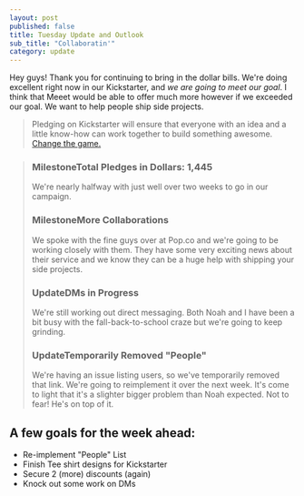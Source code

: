 ```yaml
---
layout: post
published: false
title: Tuesday Update and Outlook
sub_title: "Collaboratin'"
category: update
---
```


Hey guys! Thank you for continuing to bring in the dollar bills. We're doing excellent right now in our Kickstarter, and _we are going to meet our goal_. I think that Meeet would be able to offer much more however if we exceeded our goal. We want to help people ship side projects. 

> Pledging on Kickstarter will ensure that everyone with an idea and a little know-how can work together to build something awesome. [Change the game.](https://twitter.com/intent/tweet?text=Meeet%20by%20Meeet%20Co&via=kickstarter&url=http://kck.st/1kYExFk&original_referer=https://www.kickstarter.com/projects/meeet/meeet-co-finish-your-side-projects-find-your-next)

<blockquote>
<h3><span class="milestone">Milestone</span>Total Pledges in Dollars: 1,445</h3>
We're nearly halfway with just well over two weeks to go in our campaign.
<h3><span class="milestone">Milestone</span>More Collaborations</h3>
We spoke with the fine guys over at Pop.co and we're going to be working closely with them. They have some very exciting news about their service and we know they can be a huge help with shipping your side projects.
<h3><span class="update">Update</span>DMs in Progress</h3>
We're still working out direct messaging. Both Noah and I have been a bit busy with the fall-back-to-school craze but we're going to keep grinding.
<h3><span class="update">Update</span>Temporarily Removed "People"</h3>
We're having an issue listing users, so we've temporarily removed that link. We're going to reimplement it over the next week. It's come to light that it's a slighter bigger problem than Noah expected. Not to fear! He's on top of it.
</blockquote>

## A few goals for the week ahead:

- Re-implement "People" List
- Finish Tee shirt designs for Kickstarter
- Secure 2 (more) discounts (again)
- Knock out some work on DMs
